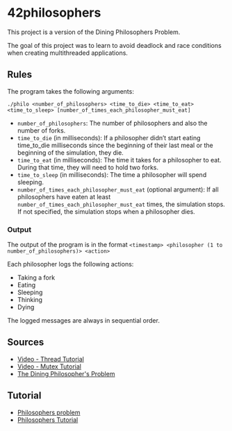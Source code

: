 # 42philosophers
This project is a version of the Dining Philosophers Problem.

The goal of this project was to learn to avoid deadlock and race conditions when creating multithreaded applications.

## Rules
The program takes the following arguments:

`./philo <number_of_philosophers> <time_to_die> <time_to_eat> <time_to_sleep> [number_of_times_each_philosopher_must_eat]`

- `number_of_philosophers`: The number of philosophers and also the number
of forks.
- `time_to_die` (in milliseconds): If a philosopher didn’t start eating time_to_die
milliseconds since the beginning of their last meal or the beginning of the simulation, they die.
- `time_to_eat` (in milliseconds): The time it takes for a philosopher to eat.
During that time, they will need to hold two forks.
- `time_to_sleep` (in milliseconds): The time a philosopher will spend sleeping.
- `number_of_times_each_philosopher_must_eat` (optional argument): If all philosophers have eaten at least `number_of_times_each_philosopher_must_eat` times, the simulation stops. If not specified, the simulation stops when a philosopher dies.

### Output
The output of the program is in the format `<timestamp> <philosopher (1 to number_of_philosophers)> <action>`

Each philosopher logs the following actions:
- Taking a fork
- Eating
- Sleeping
- Thinking
- Dying

The logged messages are always in sequential order.

## Sources
- [Video - Thread Tutorial](https://www.youtube.com/watch?v=ldJ8WGZVXZk&t=374s&ab_channel=PortfolioCourses)
- [Video - Mutex Tutorial](https://www.youtube.com/watch?v=raLCgPK-Igc&ab_channel=PortfolioCourses)
- [The Dining Philosopher's Problem](https://medium.com/swlh/the-dining-philosophers-problem-bbdb92e6b788)

## Tutorial
- [Philosophers problem](https://medium.com/swlh/the-dining-philosophers-problem-bbdb92e6b788)
- [Philosophers Tutorial](https://www.youtube.com/watch?v=UGQsvVKwe90&ab_channel=JamshidbekErgashev)
